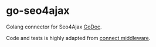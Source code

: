 # go-seo4ajax
Golang connector for Seo4Ajax [GoDoc](http://godoc.org/github.com/justwatchcom/go-seo4ajax).

Code and tests is highly adapted from [connect middleware](https://www.npmjs.com/package/connect-s4a).
